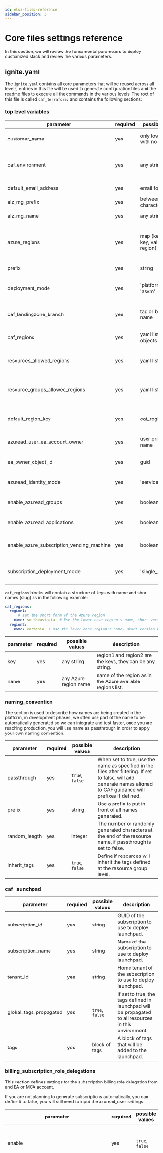 ```yaml
---
id: elsz-files-reference
sidebar_position: 3
---
```


# Core files settings reference

In this section, we will review the fundamental parameters to deploy customized stack and review the various parameters.

## ignite.yaml

The ```ignite.yaml``` contains all core parameters that will be reused across all levels, entries in this file will be used to generate configuration files and the readme files to execute all the commands in the various levels.
The root of this file is called ```caf_terraform:``` and contains the following sections:

### top level variables

| parameter                         | required | possible values                       | description                                                                                                                                                         |
|-----------------------------------|----------|---------------------------------------|---------------------------------------------------------------------------------------------------------------------------------------------------------------------|
| customer_name                     | yes      | only lowercase with no spaces         | Is used to create the folder name to store the definition and configuration files.                                                                                  |
| caf_environment                   | yes      | any string                            | Name of the environment to use or to create. A ```caf_environment``` is used to discriminate multiple environments that could live on the same subscriptions.       |
| default_email_address             | yes      | email format                          | Individual or distribution list to send subscription health alerts.                                                                                                 |
| alz_mg_prefix                     | yes      | between 2 and 10 characters           | Azure landing zones management group prefix.                                                                                                                        |
| alz_mg_name                       | yes      | any string                            | Azure Management group name.                                                                                                                                        |
| azure_regions                     | yes      | map (key=region key, value= region)   | List of the Azure regions where services are authorized to be deployed. The region must be the small, lower-case with no space format (i.e: southeastasia)          |
| prefix                            | yes      | string                                | Use a prefix to put in front of all names generated.                                                                                                                |
| deployment_mode                   | yes      | 'platform' or 'asvm'                  | Inform the rover ignite if the deployments are for the platform or for an application landing zone.                                                                 |
| caf_landingzone_branch            | yes      | tag or branch name                    | Release number from the repo <https://github.com/aztfmod/caf-terraform-landingzones/releases>                                                                           |
| caf_regions                       | yes      | yaml list of objects                  | List of the Azure regions generated by the rover ignite from the azure_regions variable.                                                                            |
| resources_allowed_regions         | yes      | yaml list of string                   | List of the region's key used by Azure policies to defined the Azure regions where services can be deployed.                                                        |
| resource_groups_allowed_regions   | yes      | yaml list of string                   | List of the region's key used by Azure policies to defined the Azure regions where the resource groups can be deployed.                                             |
| default_region_key                | yes      | caf_regions key                       | Value of the region's key that will be used when a resource does not explicitly mention the region to use.                                                          |
| azuread_user_ea_account_owner     | yes      | user principal name                   | User Principal Name of the Azure AD principal deploying the platform landing zones.                                                                                 |
| ea_owner_object_id                | yes      | guid                                  | GUID of the Azure AD principal deploying the platform landing zones.                                                                                                |
| azuread_identity_mode             | yes      | 'service_principal'                   | Type of principal used to secure the levels in the CAF Terraform landing zones.                                                                                     |
| enable_azuread_groups             | yes      | boolean                               | Enable the creation of the Azure AD groups required to set the operation model.                                                                                     |
| enable_azuread_applications       | yes      | boolean                               | Grant the identity principal the Azure AD API privilege to manage Azure AD applications.                                                                            |
| enable_azure_subscription_vending_machine | yes | boolean                            | Enable the Azure Subscription Vending Machine to deploy Azure landing zone solutions accelerators.                                                                  |
| subscription_deployment_mode      | yes      | 'single_reuse'                        | 'single_resuse' deploys all platform and application landing zones into the same existing Azure subscription.                                                       |

```caf_regions``` blocks will contain a structure of keys with name and short names (slug) as in the following example:

```yaml
caf_regions:
  region1:
      # set the short form of the Azure region
    name: southeastasia  # Use the lower-case region's name, short version with no space
  region2:
    name: eastasia  # Use the lower-case region's name, short version with no space
```

| parameter | required | possible values       | description                                                |
|-----------|----------|-----------------------|------------------------------------------------------------|
| key       | yes      | any string            | region1 and region2 are the keys, they can be any string.  |
| name      | yes      | any Azure region name | name of the region as in the Azure available regions list. |

### naming_convention

The section is used to describe how names are being created in the platform, in development phases, we often use part of the name to be automatically generated so we can integrate and test faster, once you are reaching production, you will use name as passthrough in order to apply your own naming convention.

| parameter     | required | possible values         | description                                                                                                                                                          |
|---------------|----------|-------------------------|----------------------------------------------------------------------------------------------------------------------------------------------------------------------|
| passthrough   | yes      | ```true```, ```false``` | When set to true, use the name as specified in the files after filtering. If set to false, will add generate names aligned to CAF guidance will prefixes if defined. |
| prefix        | yes      | string                  | Use a prefix to put in front of all names generated.                                                                                                                 |
| random_length | yes      | integer                 | The number or randomly generated characters at the end of the resource name, if passthrough is set to false.                                                         |
| inherit_tags  | yes      | ```true```, ```false``` | Define if resources will inherit the tags defined at the resource group level.                                                                                       |

### caf_launchpad

| parameter                         | required | possible values                       | description                                                                                                                                                         |
|-----------------------------------|----------|---------------------------------------|---------------------------------------------------------------------------------------------------------------------------------------------------------------------|
| subscription_id                   | yes      | string                                | GUID of the subscription to use to deploy launchpad.                                                                                                                |
| subscription_name                 | yes      | string                                | Name of the subscription to use to deploy launchpad.                                                                                                                |
| tenant_id                         | yes      | string                                | Home tenant of the subscription to use to deploy launchpad.                                                                                                         |
| global_tags_propagated            | yes      | ```true```, ```false```               | If set to true, the tags defined in launchpad will be propagated to all resources in this environment.                                                              |
| tags                              | yes      | block of tags                         | A block of tags that will be added to the launchpad.                                                                                                                |

### billing_subscription_role_delegations

This section defines settings for the subscription billing role delegation from and EA or MCA account.

If you are not planning to generate subscriptions automatically, you can define it to false, you will still need to input the azuread_user settings.

| parameter                               | required | possible values         | description                                                                                                                                                                                                                                                                                         |
|-----------------------------------------|----------|-------------------------|-----------------------------------------------------------------------------------------------------------------------------------------------------------------------------------------------------------------------------------------------------------------------------------------------------|
| enable                                  | yes      | ```true```, ```false``` | Enable the subscription billing account delegation functions.                                                                                                                                                                                                                                       |
| azuread_user_ea_account_owner           | yes      | string                  | UPN of the user doing the manual deployment of the platform. Must be populated even if you are not using automatic subscription generation.                                                                                                                                                         |
| azuread_user_ea_account_owner_object_id | yes      | string                  | GUID of the user doing the manual deployment of the platform. Must be populated even if you are not using automatic subscription generation. If that user is already loged-in to an azure cli session you can get the object_id by running: ```az ad signed-in-user show --query objectId -o tsv``` |
| billing_account_name                    | no       | number                  | Billing account name (typically 8 digits)                                                                                                                                                                                                                                                           |
| enrollment_account_name                 | no       | number                  | Enrollment account name (typically 6 digits)                                                                                                                                                                                                                                                        |

### configuration_folders

This section defines how and where the output files (Terraform configuration files) are going to be stored.

| parameter | required | possible values | description                           |
|-----------|----------|-----------------|---------------------------------------|
| platform  | yes      | block           | content of the block described below. |

The platform block takes the following settings:

| parameter                 | required | possible values                                | description                                                                                                                                                                                                                     |
|---------------------------|----------|------------------------------------------------|---------------------------------------------------------------------------------------------------------------------------------------------------------------------------------------------------------------------------------|
| cleanup_destination       | yes      | ```true```, ```false```                        | true: forces the destination folder to be deleted and re-created before the files are created. false: create the target folder structure if it does not exist. On sub-sequent executions, the folder structure is reused as is. |

### management_groups

The settings in this section defines the core behavior of the environment including reference to the enterprise-scale architecture.
It is following the structure:

```yml
management_groups:
  region1:    // key of the default region used by enterprise-scale.
    es:       // alz_mg_prefix.
      {{enterprise_scale}}    // block as defined bellow.

```

| parameter        | required | possible values | description                           |
|------------------|----------|-----------------|---------------------------------------|
| enterprise_scale | yes      | block           | content of the block described below. |

The enterprise_scale block takes the following parameters:

| parameter                                 | required | possible values                                                    | description                                                                                                                                                                                                                       |
|-------------------------------------------|----------|--------------------------------------------------------------------|-----------------------------------------------------------------------------------------------------------------------------------------------------------------------------------------------------------------------------------|
| management_group_name                     | yes      | strings                                                            | The base path to generate the files.                                                                                                                                                                                              |
| management_group_prefix                   | yes      | strings                                                            | The second part of the path where to generate the configuration files.                                                                                                                                                            |
| deploy_core_landing_zones                 | yes      | ```True```, ```False```                                            | true: forces the destination folder to be deleted and re-created before the files are created. false: create the target folder structure if it does not exist. On sub-sequent executions, the folder structure is reused as is.   |
| clean_up_destination_folder               | yes      | ```True```, ```False```                                            | The second part of the path where to generate the configuration files.                                                                                                                                                            |
| root_parent_id                            | no       | strings                                                            | The name of the root parent id where you want to deploy the enterprise scale management groups hierarchy.                                                                                                                         |
| update_lib_folder                         | yes      | ```True```, ```False```                                            | Update your definition lib folder                                                                                                                                                                                                 |
| version_to_deploy                         | yes      | 'v1.1.3', 'v1.1.1'                                                 | Set the enterprise-scale module version to deploy.                                                                                                                                                                                |

### subscriptions

This settings defines the Azure subscriptions that will be created or re-used to deploy the platform landing zones.

It is following the structure:

```yml
subscriptions:
  launchpad:    # key of launchpad.   Do not rename the key
    {{subscription}}
  identity:    # key of launchpad.   Do not rename the key
    {{subscription}}
  connectivity:    # key of launchpad.   Do not rename the key
    {{subscription}}
  management:    # key of launchpad.   Do not rename the key
    {{subscription}}

```

| parameter        | required | possible values | description                           |
|------------------|----------|-----------------|---------------------------------------|
| subscription     | yes      | block           | content of the block described below. |

The subscription block takes the following parameters:

| parameter                                 | required | possible values                  | description                                                                                                                                               |
|-------------------------------------------|----------|----------------------------------|-----------------------------------------------------------------------------------------------------------------------------------------------------------|
| name                                      | yes      | ```true```, ```false```          | Name of the subscription.                                                                                                                                 |
| create_alias                              | no       | ```true```, ```false```          | When re-using an existing subscription by setting a value to subscription_id, create an alias if the principal has API subscription creation permissions. |
| subscription_id                           | no       | guid                             | When set, reuse that subscription instead of creating a new one.                                                                                          |

### networking_topology

| parameter         | required | possible values   | description                                                                                                         |
|-------------------|----------|-------------------|---------------------------------------------------------------------------------------------------------------------|
| deployment_option | yes       | ```virtual_wan``` | Currently supported mode is only ```virtual_wan```, this might change in the future depending on customer requests. |

### platform_identity

| parameter                 | required | possible values                               | description                                                                                                                                                                              |
|---------------------------|----------|-----------------------------------------------|------------------------------------------------------------------------------------------------------------------------------------------------------------------------------------------|
| tenant_name               | yes      | string                                        | Name of the primary domain name of the Azure Active Directory tenant (*.onmicrosoft.com or custom domain name)                                                                           |
| azuread_identity_mode     | yes      | ```logged_in_user```, ```service_principal``` | Currently supported mode for production is ```service_principal```, for lab and learning purposes, we support ```logged_in_user``` to run command from rover in interactive environment. |
| caf_platform_maintainers  | yes      | list of principal names                       | Ignored in logged in user mode, contains the list of UPN or groups to be added in the security group ```caf_platform_maintainers```                                                      |
| caf_platform_contributors | yes      | list of principal names                       | Only used in service_principal mode, contains the list of UPN or groups to be added in the security group ```caf_platform_contributors```                                                |
